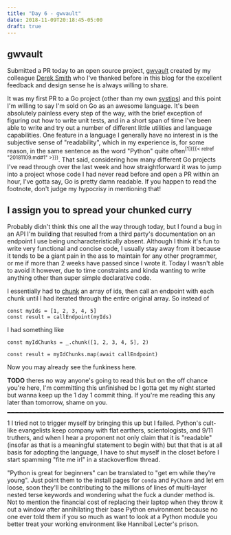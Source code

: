 ```yaml
---
title: "Day 6 - gwvault"
date: 2018-11-09T20:18:45-05:00
draft: true
---
```

## gwvault
Submitted a PR today to an open source project, [gwvault](https://github.com/GoodwayGroup/gwvault) created by my colleague [Derek Smith](https://github.com/clok) who I've thanked before in this blog for the excellent feedback and design sense he is always willing to share.

It was my first PR to a Go project (other than my own [systips](https://github.com/paulojblack/systips)) and this point I'm willing to say I'm sold on Go as an awesome language. It's been absolutely painless every step of the way, with the brief exception of figuring out how to write unit tests, and in a short span of time I've been able to write and try out a number of different little utilities and language capabilities. One feature in a language I generally have no interest in is the subjective sense of "readability", which in my experience is, for some reason, in the same sentence as the word "Python" quite often<sup>[1]({{< relref "20181109.md#1" >}})</sup>. That said, considering how many different Go projects I've read through over the last week and how straightforward it was to jump into a project whose code I had never read before and open a PR within an hour, I've gotta say, Go is pretty damn readable. If you happen to read the footnote, don't judge my hypocrisy in mentioning that!

## I assign you to spread your chunked curry
Probably didn't think this one all the way through today, but I found a bug in an API I'm building that resulted from a third party's documentation on an endpoint I use being uncharacteristically absent. Although I think it's fun to write very functional and concise code, I usually stay away from it because it tends to be a giant pain in the ass to maintain for any other programmer, or me if more than 2 weeks have passed since I wrote it. Today I wasn't able to avoid it however, due to time constraints and kinda wanting to write anything other than super simple declarative code.

I essentially had to [chunk](https://lodash.com/docs/4.17.11#chunk) an array of ids, then call an endpoint with each chunk until I had iterated through the entire original array. So instead of  
```
const myIds = [1, 2, 3, 4, 5]
const result = callEndpoint(myIds)
```

I had something like
```
const myIdChunks = _.chunk([1, 2, 3, 4, 5], 2)

const result = myIdChunks.map(await callEndpoint)
```
Now you may already see the funkiness here.

**TODO**
theres no way anyone's going to read this but on the off chance you're here, I'm committing this unfinished bc I gotta get my night started but wanna keep up the 1 day 1 commit thing. If you're me reading this any later than tomorrow, shame on you.

<hr style="border-top: dashed 2px rgb(0,0,0)"/>
</hr>
<a name="1" >1</a> I tried not to trigger myself by bringing this up but I failed. Python's cult-like evangelists keep company with flat earthers, scientologists, and 9/11 truthers, and  when I hear a proponent not only claim that it is "readable" (insofar as that is a meaningful statement to begin with) but that that is at all basis for adopting the language, I have to shut myself in the closet before I start spamming "fite me irl" in a stackoverflow thread.  

"Python is great for beginners" can be translated to "get em while they're young". Just point them to the install pages for `conda` and `PyCharm` and let em loose, soon they'll be contributing to the millions of lines of multi-layer nested terse keywords and wondering what the fuck a dunder method is. Not to mention the financial cost of replacing their laptop when they throw it out a window after annihilating their base Python environment because no one ever told them if you so much as want to look at a Python module you better treat your working environment like Hannibal Lecter's prison.
